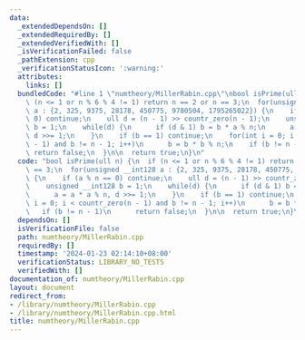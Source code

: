 ```yaml
---
data:
  _extendedDependsOn: []
  _extendedRequiredBy: []
  _extendedVerifiedWith: []
  _isVerificationFailed: false
  _pathExtension: cpp
  _verificationStatusIcon: ':warning:'
  attributes:
    links: []
  bundledCode: "#line 1 \"numtheory/MillerRabin.cpp\"\nbool isPrime(ull n) {\n  if\
    \ (n <= 1 or n % 6 % 4 != 1) return n == 2 or n == 3;\n  for(unsigned __int128\
    \ a : {2, 325, 9375, 28178, 450775, 9780504, 1795265022}) {\n    if (a % n ==\
    \ 0) continue;\n    ull d = (n - 1) >> countr_zero(n - 1);\n    unsigned __int128\
    \ b = 1;\n    while(d) {\n      if (d & 1) b = b * a % n;\n      a = a * a % n,\
    \ d >>= 1;\n    }\n    if (b == 1) continue;\n    for(int i = 0; i < countr_zero(n\
    \ - 1) and b != n - 1; i++)\n      b = b * b % n;\n    if (b != n - 1)\n     \
    \ return false;\n  }\n\n  return true;\n}\n"
  code: "bool isPrime(ull n) {\n  if (n <= 1 or n % 6 % 4 != 1) return n == 2 or n\
    \ == 3;\n  for(unsigned __int128 a : {2, 325, 9375, 28178, 450775, 9780504, 1795265022})\
    \ {\n    if (a % n == 0) continue;\n    ull d = (n - 1) >> countr_zero(n - 1);\n\
    \    unsigned __int128 b = 1;\n    while(d) {\n      if (d & 1) b = b * a % n;\n\
    \      a = a * a % n, d >>= 1;\n    }\n    if (b == 1) continue;\n    for(int\
    \ i = 0; i < countr_zero(n - 1) and b != n - 1; i++)\n      b = b * b % n;\n \
    \   if (b != n - 1)\n      return false;\n  }\n\n  return true;\n}\n"
  dependsOn: []
  isVerificationFile: false
  path: numtheory/MillerRabin.cpp
  requiredBy: []
  timestamp: '2024-01-23 02:14:10+08:00'
  verificationStatus: LIBRARY_NO_TESTS
  verifiedWith: []
documentation_of: numtheory/MillerRabin.cpp
layout: document
redirect_from:
- /library/numtheory/MillerRabin.cpp
- /library/numtheory/MillerRabin.cpp.html
title: numtheory/MillerRabin.cpp
---
```

